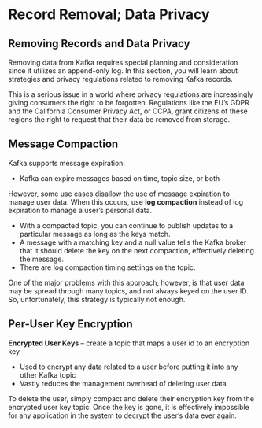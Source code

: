 # Record Removal; Data Privacy

## Removing Records and Data Privacy

Removing data from Kafka requires special planning and consideration since it utilizes an append-only log. In this section, you will learn about strategies and privacy regulations related to removing Kafka records.

This is a serious issue in a world where privacy regulations are increasingly giving consumers the right to be forgotten. Regulations like the EU’s GDPR and the California Consumer Privacy Act, or CCPA, grant citizens of these regions the right to request that their data be removed from storage.

## Message Compaction

Kafka supports message expiration:

- Kafka can expire messages based on time, topic size, or both

However, some use cases disallow the use of message expiration to manage user data. When this occurs, use **log compaction** instead of log expiration to manage a user’s personal data.

- With a compacted topic, you can continue to publish updates to a particular message as long as the keys match.
- A message with a matching key and a null value tells the Kafka broker that it should delete the key on the next compaction, effectively deleting the message.
- There are log compaction timing settings on the topic.

One of the major problems with this approach, however, is that user data may be spread through many topics, and not always keyed on the user ID. So, unfortunately, this strategy is typically not enough.

## Per-User Key Encryption

**Encrypted User Keys** – create a topic that maps a user id to an encryption key

- Used to encrypt any data related to a user before putting it into any other Kafka topic
- Vastly reduces the management overhead of deleting user data

To delete the user, simply compact and delete their encryption key from the encrypted user key topic. Once the key is gone, it is effectively impossible for any application in the system to decrypt the user’s data ever again.
